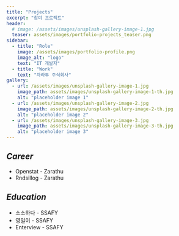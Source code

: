 ```yaml
---
title: "Projects"
excerpt: "참여 프로젝트"
header:
  # image: /assets/images/unsplash-gallery-image-1.jpg
  teaser: assets/images/portfolio-projects_teaser.png
sidebar:
  - title: "Role"
    image: /assets/images/portfolio-profile.png
    image_alt: "logo"
    text: "IT 개발자"
  - title: "Work"
    text: "차라투 주식회사"
gallery:
  - url: /assets/images/unsplash-gallery-image-1.jpg
    image_path: assets/images/unsplash-gallery-image-1-th.jpg
    alt: "placeholder image 1"
  - url: /assets/images/unsplash-gallery-image-2.jpg
    image_path: assets/images/unsplash-gallery-image-2-th.jpg
    alt: "placeholder image 2"
  - url: /assets/images/unsplash-gallery-image-3.jpg
    image_path: assets/images/unsplash-gallery-image-3-th.jpg
    alt: "placeholder image 3"
---
```


## *Career*
- Openstat - Zarathu
- Rndsillog - Zarathu

## *Education*
- 소소하다 - SSAFY
- 영일이 - SSAFY
- Enterview - SSAFY
